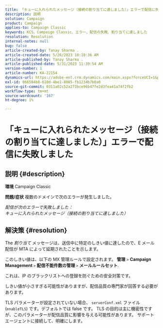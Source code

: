 ```yaml
---
title: 「キューに入れられたメッセージ（接続の割り当てに達しました）」エラーで配信に失敗しました
description: 説明
solution: Campaign
product: Campaign
applies-to: Campaign Classic
keywords: KCS、Campaign Classic、エラー、配信の失敗、割り当てに達しました
resolution: Resolution
internal-notes: null
bug: false
article-created-by: Tanay Sharma .
article-created-date: 5/26/2023 10:10:36 AM
article-published-by: Tanay Sharma .
article-published-date: 5/31/2023 11:39:54 AM
version-number: 1
article-number: KA-22154
dynamics-url: https://adobe-ent.crm.dynamics.com/main.aspx?forceUCI=1&pagetype=entityrecord&etn=knowledgearticle&id=308c7f8d-adfb-ed11-8849-6045bd006268
exl-id: 066504b8-610d-4be1-8085-fb1234b7b0a0
source-git-commit: 0311a02c52a273bce96b47fe2d3fea41a74f2fb2
workflow-type: tm+mt
source-wordcount: '167'
ht-degree: 1%

---
```


# 「キューに入れられたメッセージ（接続の割り当てに達しました）」エラーで配信に失敗しました

## 説明 {#description}

<b>環境</b>
Campaign Classic


<b>問題/症状</b>
複数のドメインで次のエラーが発生しました。

*配信が次のエラーで失敗しました：
<br>キューに入れられたメッセージ（接続の割り当てに達しました）*


## 解決策 {#resolution}


The *割り当て* メッセージは、送信中に特定のしきい値に達したので、E メール配信が MTA によって延期されたことを示します。

このしきい値は、以下の MX 管理ルールで設定されます。 <b>管理</b> `>`  <b>Campaign Management </b>`>`  <b>配信不能件数の管理 </b>`>`  <b>メールルールセット</b>.

これは、IP のブラックリストへの登録を防ぐための安全対策です。

しきい値が小さすぎる可能性がありますが、配信品質の専門家が回答する必要があります。

TLS パラメーターが設定されていない場合、 `serverConf.xml` ファイル (`enableTLS`) です。デフォルトでは false です。 TLS の目的は主に機密性ですが、このパラメーターが配信品質に影響を与える可能性があります。 サポートエージェントに接続して、明確にします。
